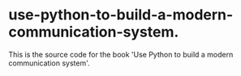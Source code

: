 # use-python-to-build-a-modern-communication-system.
This is the source code for the book 'Use Python to build a modern communication system'.
